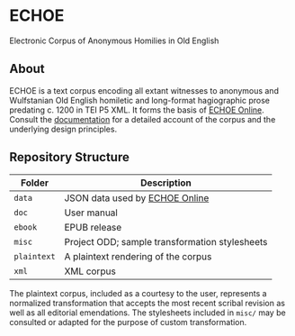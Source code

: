 # ECHOE

Electronic Corpus of Anonymous Homilies in Old English

## About

ECHOE is a text corpus encoding all extant witnesses to anonymous and Wulfstanian Old English homiletic and long-format hagiographic prose predating c. 1200 in TEI P5 XML. It forms the basis of [ECHOE Online](https://echoe.uni-goettingen.de). Consult the [documentation](doc/documentation.pdf) for a detailed account of the corpus and the underlying design principles.

## Repository Structure

| Folder      |	Description						   						           |
| ----------- |	------------------------------------------------------------------ |
| `data`      |	JSON data used by [ECHOE Online](https://echoe.uni-goettingen.de)  |
| `doc`	      |	User manual												           |
| `ebook`     |	EPUB release							   						   |
| `misc`      |	Project ODD; sample transformation stylesheets					   |
| `plaintext` |	A plaintext rendering of the corpus					               |
| `xml`	      |	XML corpus							                               |

The plaintext corpus, included as a courtesy to the user, represents a normalized transformation that accepts the most recent scribal revision as well as all editorial emendations. The stylesheets included in `misc/` may be consulted or adapted for the purpose of custom transformation.
